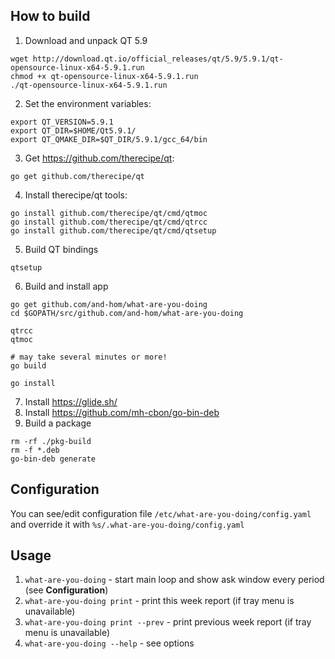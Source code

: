 ## How to build

1. Download and unpack QT 5.9
```
wget http://download.qt.io/official_releases/qt/5.9/5.9.1/qt-opensource-linux-x64-5.9.1.run
chmod +x qt-opensource-linux-x64-5.9.1.run
./qt-opensource-linux-x64-5.9.1.run
```
2. Set the environment variables:
```
export QT_VERSION=5.9.1
export QT_DIR=$HOME/Qt5.9.1/
export QT_QMAKE_DIR=$QT_DIR/5.9.1/gcc_64/bin
```
3. Get https://github.com/therecipe/qt:
```
go get github.com/therecipe/qt
```
4. Install therecipe/qt tools:
```
go install github.com/therecipe/qt/cmd/qtmoc
go install github.com/therecipe/qt/cmd/qtrcc
go install github.com/therecipe/qt/cmd/qtsetup
```
5. Build QT bindings
```
qtsetup
```
6. Build and install app
```
go get github.com/and-hom/what-are-you-doing
cd $GOPATH/src/github.com/and-hom/what-are-you-doing

qtrcc
qtmoc

# may take several minutes or more!
go build

go install
```
7. Install https://glide.sh/
8. Install https://github.com/mh-cbon/go-bin-deb
9. Build a package
```
rm -rf ./pkg-build
rm -f *.deb
go-bin-deb generate

```

## Configuration
You can see/edit configuration file ``/etc/what-are-you-doing/config.yaml`` and override it with ``%s/.what-are-you-doing/config.yaml``

## Usage
1. ``what-are-you-doing`` - start main loop and show ask window every period (see **Configuration**)
2. ``what-are-you-doing print`` - print this week report (if tray menu is unavailable)
3. ``what-are-you-doing print --prev`` - print previous week report (if tray menu is unavailable)
3. ``what-are-you-doing --help`` - see options